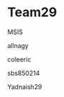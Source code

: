 # Team29
<html>
 MSIS
 <p> allnagy </p>
 <p> coleeric </p>
 <p> sbs850214 </p>
 <p> Yadnaish29 <p>
</html>
